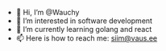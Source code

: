 - 👋 Hi, I’m @Wauchy
- 👀 I’m interested in software development
- 🌱 I’m currently learning golang and react
- 📫 Here is how to reach me: siim@vaus.ee
